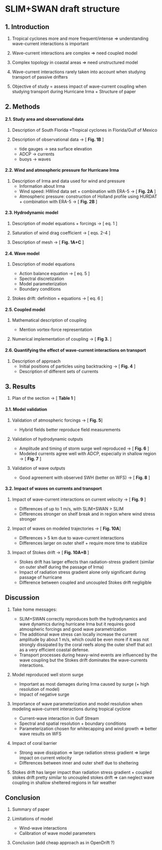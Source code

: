 # SLIM+SWAN draft structure

## 1. Introduction

1. Tropical cyclones more and more frequent/intense &rArr; understanding wave-current interactions is important

2. Wave-current interactions are complex &rArr; need coupled model

3. Complex topology in coastal areas &rArr; need unstructured model

4.  Wave-current interactions rarely taken into account when studying transport of passive drifters

5. Objective of study = assess impact of wave-current coupling when studying transport during Hurricane Irma + Structure of paper

## 2. Methods

#### 2.1. Study area and observational data

1. Description of South Florida +Tropical cyclones in Florida/Gulf of Mexico

2. Description of observational data &rarr; [ **Fig. 1B** ]
    - tide gauges &rarr; sea surface elevation
    - ADCP &rarr; currents 
    - buoys &rarr; waves

#### 2.2. Wind and atmospheric pressure for Hurricane Irma

1. Description of Irma and data used for wind and pressure
    - Information about Irma
    - Wind speed: HWind data set + combination with ERA-5 &rarr; [ **Fig. 2A** ]
    - Atmospheric pressure: construction of Holland profile using HURDAT + combination with ERA-5 &rarr; [ **Fig. 2B** ]

#### 2.3. Hydrodynamic model

1. Description of model equations + forcings  &rarr; [ eq. 1 ]

2. Saturation of wind drag coefficient &rarr; [ eqs. 2-4 ]

3. Description of mesh &rarr;  [ **Fig. 1A+C** ]

#### 2.4. Wave model

1. Description of model equations
    - Action balance equation &rarr; [ eq. 5 ]
    - Spectral discretization
    - Model parameterization
    - Boundary conditions

2. Stokes drift: definition + equations &rarr; [ eq. 6 ]

#### 2.5. Coupled model

1. Mathematical description of coupling
    - Mention vortex-force representation

2. Numerical implementation of coupling &rarr; [ **Fig 3.** ]

#### 2.6. Quantifying the effect of wave-current interactions on transport

1. Description of approach
    - Initial positions of particles using backtracking &rarr; [ **Fig. 4** ]
    - Description of different sets of currents

## 3. Results

1. Plan of the section &rarr; [ **Table 1** ]

#### 3.1. Model validation

1. Validation of atmospheric forcings &rarr; [ **Fig. 5**]
    - Hybrid fields better reproduce field measurements

2. Validation of hydrodynamic outputs
    - Amplitude and timing of storm surge well reproduced &rarr; [ **Fig. 6** ]
    - Modeled currents agree well with ADCP, especially in shallow region &rarr; [ **Fig. 7** ]

3. Validation of wave outputs
    - Good agreement with observed SWH (better on WFS) &rarr; [ **Fig. 8** ]

#### 3.2. Impact of waves on currents and transport

1. Impact of wave-current interactions on current velocity &rarr; [ **Fig. 9** ]
    - Differences of up to 1 m/s, with SLIM+SWAN > SLIM
    - Differences stronger on shelf break and in region where wind stress stronger

2. Impact of waves on modeled trajectories &rarr; [ **Fig. 10A**]
    - Differences > 5 km due to wave-current interactions
    - Differences larger on outer shelf + require more time to stabilize

3. Impact of Stokes drift &rarr;  [ **Fig. 10A+B** ]
    - Stokes drift has larger effects than radiation-stress gradient (similar on outer shelf during the passage of Irma)
    - Impact of radiation stress gradient alone only significant during passage of hurricane
    - Difference between coupled and uncoupled Stokes drift negligible 

## Discussion

1. Take home messages:
    - SLIM+SWAN correctly reproduces both the hydrodynamics and wave dynamics during hurricane Irma but it requires good atmospheric forcings and good wave parametrization
    - The additional wave stress can locally increase the current amplitude by about 1 m/s, which could be even more if it was not strongly dissipated by the coral reefs along the outer shelf that act as a very efficient coastal defense.
    - Transport processes during heavy-wind events are influenced by the wave coupling but the Stokes drift dominates the wave-currents interactions. 

2. Model reproduced well storm surge
    - Important as most damages during Irma caused by surge (+ high resolution of model) 
    - Impact of negative surge

3. Importance of wave parameterization and model resolution when modeling wave-current interactions during tropical cyclone
    - Current-wave interaction in Gulf Stream
    - Spectral and spatial resolution + boundary conditions
    - Parameterization chosen for whitecapping and wind growth &rArr; better wave results on WFS

4. Impact of coral barrier
    - Strong wave dissipation &rArr; large radiation stress gradient &rArr; large impact on current velocity
    - Differences between inner and outer shelf due to sheltering

5. Stokes drift has larger impact than radiation stress gradient + coupled stokes drift pretty similar to uncoupled stokes drift &rArr; can neglect wave coupling in shallow sheltered regions in fair weather


## Conclusion

1. Summary of paper

2. Limitations of model
    - Wind-wave interactions
    - Calibration of wave model parameters

3. Conclusion (add cheap approach as in OpenDrift ?)
